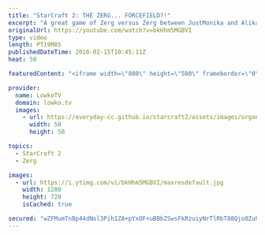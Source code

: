 ```yaml
---
title: "StarCraft 2: THE ZERG... FORCEFIELD?!"
excerpt: "A great game of Zerg versus Zerg between JustMonika and Alika. Subscribe for more videos: http://lowko.tv/youtube The Zerg... Mothership?! https://goo.gl/bZtVFG  Using Infestors as a main army unit used to be quite common, but these days it almost barely happens. They're usually used as spell casters"
originalUrl: https://youtube.com/watch?v=bkHhm5MGBVI
type: video
length: PT19M8S
publishedDateTime: 2018-02-15T10:45:11Z
heat: 50

featuredContent: "<iframe width=\"800\" height=\"500\" frameborder=\"0\" src=\"https://www.youtube.com/embed/bkHhm5MGBVI\" allow=\"accelerometer; autoplay; encrypted-media; gyroscope; picture-in-picture\" allowfullscreen></iframe>"

provider:
  name: LowkoTV
  domain: lowko.tv
  images:
    - url: https://everyday-cc.github.io/starcraft2/assets/images/organizations/lowko.tv-50x50.jpg
      width: 50
      height: 50

topics:
  - StarCraft 2
  - Zerg

images:
  - url: https://i.ytimg.com/vi/bkHhm5MGBVI/maxresdefault.jpg
    width: 1280
    height: 720
    isCached: true

secured: "wZFMumTnBp44dNol3Pih1ZA+pYxOF+uBBbZSwsFkRzuiyNrTlRbT88Qjo0ZuhS6rJog94Yx948T6O8X2CL5v6fgfhljisfjfmAmUp91a1vS0kwGGuLjilfTO/TOCVTiRsT2rU2ncR55R7JqkqVQebR3f6tEoN+F6Ck6xv1GP/cA995SudDNmeWqZSvczgD9R1LpyHNAaQTRwhAiNOk7XvIRBSoohIvJ9lrW+jTHHhRXlNbA0KtQab/Q1YWsS4jA8XR6WQn2sC9/9ZFCw/rUS6e2T+ZFPETQxVLd4AMk5eXzl3MaVCItnhAip0TxY94HQpCQvP5Q2vwaQLrjcoS0dKBDW+rcnrtd/WR5DloH4wzATVHC6wEh9FrcwZUQC46XGaZLaog0B2x4XWO/uO/HLEBOftTD2/TkVFhFhZ5frrxNF14yE9ALRcy8sbSuiyDMM;EtR+pE6vhNczBrn5GEiznw=="
---
```


